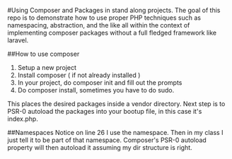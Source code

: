 #Using Composer and Packages in stand along projects.
The goal of this repo is to demonstrate how to use proper PHP techniques such as namespacing,
abstraction, and the like all within the context of implementing composer packages without a full fledged framework like laravel.

##How to use composer
1. Setup a new project
2. Install composer ( if not already installed )
3. In your project, do composer init and fill out the prompts
4. Do composer install, sometimes you have to do sudo.


This places the desired packages inside a vendor directory. Next step is to PSR-0 autoload the packages into your bootup file, in this case it's index.php.

##Namespaces
Notice on line 26 I use the namespace. Then in my class I just tell it to be part of that namespace. Composer's PSR-0 autoload property will then autoload it assuming my dir structure is right.